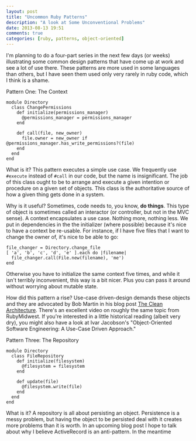 ```yaml
---
layout: post
title: "Uncommon Ruby Patterns"
description: "A look at Some Unconventional Problems"
date: 2013-08-13 19:51 
comments: true
categories: [ruby, patterns, object-oriented]
---
```


I'm planning to do a four-part series in the next few days (or weeks) illustrating some common design patterns that have come up at work and see a lot of use there.
These patterns are more used in some languages than others, but I have seen them used only very rarely in ruby code, which I think is a shame.

Pattern One: The Context

    module Directory
      class ChangePermissions
        def initialize(permissions_manager)
          @permissions_manager = permissions_manager
        end

        def call(file, new_owner)
          file.owner = new_owner if @permissions_manager.has_write_permissions?(file)
        end
      end
    end

What is it?
This pattern executes a simple use case.
We frequently use `#execute` instead of `#call` in our code, but the name is insignificant.
The job of this class ought to be to arrange and execute a given intention or procedure on a given set of objects.
This class is the authoritative source of how a given thing gets done in a system.

Why is it useful?
Sometimes, code needs to, you know, __do things__. 
This type of object is sometimes called an interactor (or controller, but not in the MVC sense).
A context encapsulates a use case. Nothing more, nothing less.
We put in dependencies in the the initializer (where possible) because it's nice to have a context be re-usable.
For instance, if I have five files that I want to change the owner of, it's nice to be able to go:
   
    file_changer = Directory.change_file
    [ 'a', 'b', 'c', 'd', 'e' ].each do |filename|
      file_changer.call(File.new(filename), 'me')
    end

Otherwise you have to initialize the same context five times, and while it isn't terribly inconvenient, this way is a bit nicer.
Plus you can pass it around without worrying about mutable state.

How did this pattern a rise?
Use-case driven-design demands these objects and they are advocated by Bob Martin in his blog post [The Clean Architecture](http://blog.8thlight.com/uncle-bob/2012/08/13/the-clean-architecture.html). There's an excellent video on roughly the same topic from RubyMidwest. 
If you're interested in a little historical reading (albeit very dry), you might also have a look at Ivar Jacobson's "Object-Oriented Software Engineering: A Use-Case Driven Approach."

Pattern Three: The Repository

    module Directory
      class FileRepository
        def initialize(filesystem)
          @filesystem = filesystem
        end

        def update(file)
          @filesystem.write(file)
        end 
      end
    end

What is it?
A repository is all about persisting an object.
Persistence is a messy problem, but having the object to be persisted deal with it creates more problems than it is worth.
In an upcoming blog post I hope to talk about why I believe ActiveRecord is an anti-pattern.
In the meantime
